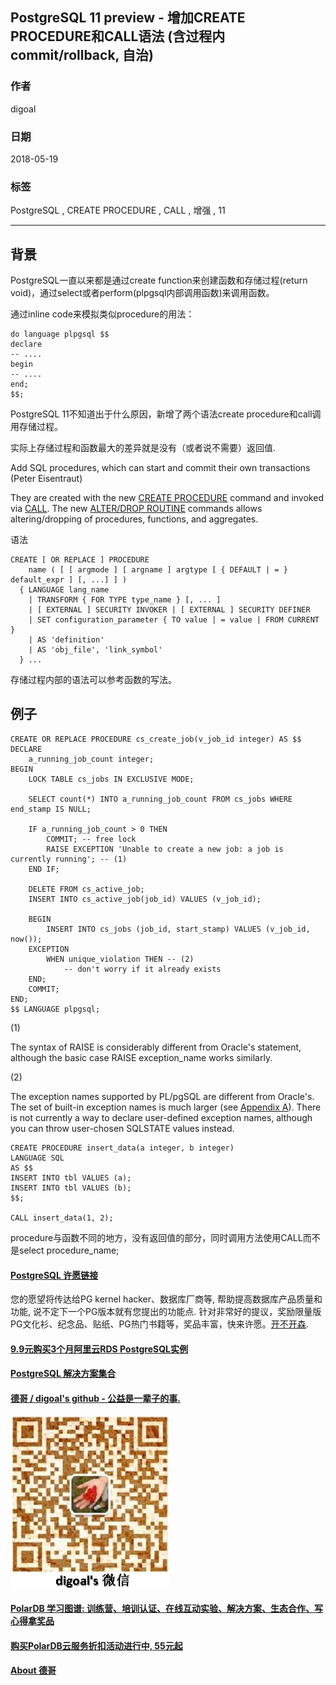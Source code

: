 ## PostgreSQL 11 preview - 增加CREATE PROCEDURE和CALL语法 (含过程内commit/rollback, 自治)   
                                                                                 
### 作者                                                                                 
digoal                                                                                 
                                                                                 
### 日期                                                                                 
2018-05-19                                                                               
                                                                                 
### 标签                                                                                 
PostgreSQL , CREATE PROCEDURE , CALL , 增强 , 11                        
                                                                                 
----                                                                                 
                                                                                 
## 背景       
PostgreSQL一直以来都是通过create function来创建函数和存储过程(return void)，通过select或者perform(plpgsql内部调用函数)来调用函数。    
    
通过inline code来模拟类似procedure的用法：    
    
```    
do language plpgsql $$    
declare    
-- ....    
begin    
-- ....    
end;    
$$;    
```    
    
PostgreSQL 11不知道出于什么原因，新增了两个语法create procedure和call调用存储过程。    
    
实际上存储过程和函数最大的差异就是没有（或者说不需要）返回值.    
    
Add SQL procedures, which can start and commit their own transactions (Peter Eisentraut)    
    
They are created with the new [CREATE PROCEDURE](https://www.postgresql.org/docs/devel/static/sql-createprocedure.html) command and invoked via [CALL](https://www.postgresql.org/docs/devel/static/sql-call.html). The new [ALTER/DROP ROUTINE](https://www.postgresql.org/docs/devel/static/sql-alterroutine.html) commands allows altering/dropping of procedures, functions, and aggregates.    
    
语法    
    
```  
CREATE [ OR REPLACE ] PROCEDURE  
    name ( [ [ argmode ] [ argname ] argtype [ { DEFAULT | = } default_expr ] [, ...] ] )  
  { LANGUAGE lang_name  
    | TRANSFORM { FOR TYPE type_name } [, ... ]  
    | [ EXTERNAL ] SECURITY INVOKER | [ EXTERNAL ] SECURITY DEFINER  
    | SET configuration_parameter { TO value | = value | FROM CURRENT }  
    | AS 'definition'  
    | AS 'obj_file', 'link_symbol'  
  } ...  
```  
    
存储过程内部的语法可以参考函数的写法。     
    
## 例子    
```  
CREATE OR REPLACE PROCEDURE cs_create_job(v_job_id integer) AS $$  
DECLARE  
    a_running_job_count integer;  
BEGIN  
    LOCK TABLE cs_jobs IN EXCLUSIVE MODE;  
  
    SELECT count(*) INTO a_running_job_count FROM cs_jobs WHERE end_stamp IS NULL;  
  
    IF a_running_job_count > 0 THEN  
        COMMIT; -- free lock  
        RAISE EXCEPTION 'Unable to create a new job: a job is currently running'; -- (1)  
    END IF;  
  
    DELETE FROM cs_active_job;  
    INSERT INTO cs_active_job(job_id) VALUES (v_job_id);  
  
    BEGIN  
        INSERT INTO cs_jobs (job_id, start_stamp) VALUES (v_job_id, now());  
    EXCEPTION  
        WHEN unique_violation THEN -- (2)  
            -- don't worry if it already exists  
    END;  
    COMMIT;  
END;  
$$ LANGUAGE plpgsql;  
```  
  
(1)  
  
The syntax of RAISE is considerably different from Oracle's statement, although the basic case RAISE exception_name works similarly.  
  
(2)  
  
The exception names supported by PL/pgSQL are different from Oracle's. The set of built-in exception names is much larger (see [Appendix A](https://www.postgresql.org/docs/devel/static/errcodes-appendix.html)). There is not currently a way to declare user-defined exception names, although you can throw user-chosen SQLSTATE values instead.  
  
    
```    
CREATE PROCEDURE insert_data(a integer, b integer)    
LANGUAGE SQL    
AS $$    
INSERT INTO tbl VALUES (a);    
INSERT INTO tbl VALUES (b);    
$$;    
    
CALL insert_data(1, 2);    
```    
    
procedure与函数不同的地方，没有返回值的部分，同时调用方法使用CALL而不是select procedure_name;    
    
  
  
  
  
  
  
  
  
  
  
  
  
  
  
  
  
  
  
  
  
  
  
  
  
  
  
  
  
  
  
  
  
  
  
  
  
  
  
  
  
  
  
  
  
  
  
  
  
  
  
  
  
  
  
  
  
  
  
  
  
  
  
  
  
  
  
  
  
  
  
  
  
  
#### [PostgreSQL 许愿链接](https://github.com/digoal/blog/issues/76 "269ac3d1c492e938c0191101c7238216")
您的愿望将传达给PG kernel hacker、数据库厂商等, 帮助提高数据库产品质量和功能, 说不定下一个PG版本就有您提出的功能点. 针对非常好的提议，奖励限量版PG文化衫、纪念品、贴纸、PG热门书籍等，奖品丰富，快来许愿。[开不开森](https://github.com/digoal/blog/issues/76 "269ac3d1c492e938c0191101c7238216").  
  
  
#### [9.9元购买3个月阿里云RDS PostgreSQL实例](https://www.aliyun.com/database/postgresqlactivity "57258f76c37864c6e6d23383d05714ea")
  
  
#### [PostgreSQL 解决方案集合](https://yq.aliyun.com/topic/118 "40cff096e9ed7122c512b35d8561d9c8")
  
  
#### [德哥 / digoal's github - 公益是一辈子的事.](https://github.com/digoal/blog/blob/master/README.md "22709685feb7cab07d30f30387f0a9ae")
  
  
![digoal's wechat](../pic/digoal_weixin.jpg "f7ad92eeba24523fd47a6e1a0e691b59")
  
  
#### [PolarDB 学习图谱: 训练营、培训认证、在线互动实验、解决方案、生态合作、写心得拿奖品](https://www.aliyun.com/database/openpolardb/activity "8642f60e04ed0c814bf9cb9677976bd4")
  
  
#### [购买PolarDB云服务折扣活动进行中, 55元起](https://www.aliyun.com/activity/new/polardb-yunparter?userCode=bsb3t4al "e0495c413bedacabb75ff1e880be465a")
  
  
#### [About 德哥](https://github.com/digoal/blog/blob/master/me/readme.md "a37735981e7704886ffd590565582dd0")
  
